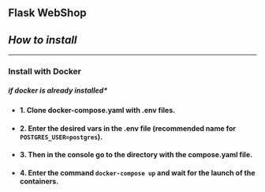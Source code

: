 ## **Flask WebShop**

## *How to install*
---
### Install with Docker
##### *if docker is already installed**  

+ #### 1. Clone docker-compose.yaml with .env files.
+ #### 2. Enter the desired vars in the .env file (recommended name for `POSTGRES_USER=postgres`).
+ #### 3. Then in the console go to the directory with the compose.yaml file.
+ #### 4. Enter the command `docker-compose up` and wait for the launch of the containers.

